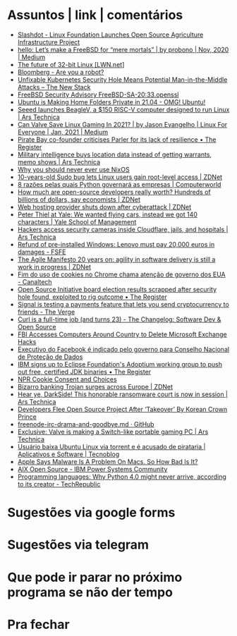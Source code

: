 Assuntos | link | comentários
=============================
* [Slashdot - Linux Foundation Launches Open Source Agriculture Infrastructure Project](https://m.slashdot.org/story/385210)
* [hello: Let’s make a FreeBSD for “mere mortals” | by probono | Nov, 2020 | Medium](https://medium.com/@probonopd/hello-lets-make-a-freebsd-for-mere-mortals-41b8f93ba075)
* [The future of 32-bit Linux &#91;LWN.net&#93;](https://lwn.net/SubscriberLink/838807/9b293f03c03ef0c5/)
* [Bloomberg - Are you a robot?](https://www.bloomberg.com/news/articles/2020-12-08/amazon-amex-to-fund-software-developers-in-new-github-program)
* [Unfixable Kubernetes Security Hole Means Potential Man-in-the-Middle Attacks – The New Stack](https://thenewstack.io/unfixable-kubernetes-security-hole-means-potential-man-in-the-middle-attacks/)
* [ FreeBSD Security Advisory FreeBSD-SA-20:33.openssl](https://lists.freebsd.org/pipermail/freebsd-security/2020-December/010300.html)
* [Ubuntu is Making Home Folders Private in 21.04 - OMG! Ubuntu!](https://www.omgubuntu.co.uk/2021/01/private-home-directory-in-ubuntu-21-04)
* [Seeed launches BeagleV, a $150 RISC-V computer designed to run Linux | Ars Technica](https://arstechnica.com/gadgets/2021/01/seeed-and-beagleboard-team-up-to-provide-a-new-risc-v-based-linux-pc/)
* [Can Valve Save Linux Gaming In 2021? | by Jason Evangelho | Linux For Everyone | Jan, 2021 | Medium](https://medium.com/linuxforeveryone/can-valve-save-linux-gaming-in-2021-e55e03e4ec15)
* [Pirate Bay co-founder criticises Parler for its lack of resilience • The Register](https://www.theregister.com/2021/01/14/pirate_bay_cofounder_criticises_parler/)
* [Military intelligence buys location data instead of getting warrants, memo shows | Ars Technica](https://arstechnica.com/tech-policy/2021/01/military-intelligence-buys-location-data-instead-of-getting-warrants-memo-shows/)
* [Why you should never ever use NixOS](https://hands-on.cloud/why-you-should-never-ever-use-nixos/)
* [10-years-old Sudo bug lets Linux users gain root-level access | ZDNet](https://www.zdnet.com/google-amp/article/10-years-old-sudo-bug-lets-linux-users-gain-root-level-access/)
* [8 razões pelas quais Python governará as empresas | Computerworld](https://computerworld.com.br/negocios/8-razoes-pelas-quais-python-governara-as-empresas/)
* [How much are open-source developers really worth? Hundreds of billions of dollars, say economists | ZDNet](https://www.zdnet.com/article/how-much-are-open-source-developers-really-worth-hundreds-of-billions-of-dollars-say-economists/)
* [Web hosting provider shuts down after cyberattack | ZDNet](https://www.zdnet.com/article/web-hosting-provider-shuts-down-after-cyber-attack/)
* [Peter Thiel at Yale: We wanted flying cars, instead we got 140 characters | Yale School of Management](https://som.yale.edu/blog/peter-thiel-at-yale-we-wanted-flying-cars-instead-we-got-140-characters)
* [Hackers access security cameras inside Cloudflare, jails, and hospitals | Ars Technica](https://arstechnica.com/information-technology/2021/03/hackers-access-security-cameras-inside-cloudflare-jails-and-hospitals/)
* [Refund of pre-installed Windows: Lenovo must pay 20,000 euros in damages - FSFE](https://fsfe.org/news/2021/news-20210302-01.html)
* [The Agile Manifesto 20 years on: agility in software delivery is still a work in progress | ZDNet](https://www.zdnet.com/article/the-agile-manifesto-20-years-on-agility-in-software-delivery-is-still-a-work-in-progress/?ftag=COS-05-10aaa0g&taid=604ddb23d52b5600013a6395&utm_campaign=trueAnthem%3A+Trending+Content&utm_medium=trueAnthem&utm_source=twitter)
* [Fim do uso de cookies no Chrome chama atenção de governo dos EUA - Canaltech](https://canaltech.com.br/publicidade/fim-do-uso-de-cookies-chrome-chama-atencao-de-governo-dos-eua-180875/)
* [Open Source Initiative board election results scrapped after security hole found, exploited to rig outcome • The Register](https://www.theregister.com/2021/03/22/osi_vote_vulnerability/)
* [Signal is testing a payments feature that lets you send cryptocurrency to friends - The Verge](https://www.theverge.com/2021/4/6/22370213/signal-payments-cryptocurrency-crypto-mobilecoin-wallet-mob-beta-feature)
* [Curl is a full-time job &#40;and turns 23&#41; - The Changelog: Software Dev & Open Source](https://pca.st/episode/cb458711-c00c-4aaa-9a54-6ed121cb5518)
* [FBI Accesses Computers Around Country to Delete Microsoft Exchange Hacks](https://www.vice.com/en/article/y3dmjg/fbi-removes-web-shells-microsoft-exchange)
* [Executivo do Facebook é indicado pelo governo para Conselho Nacional de Proteção de Dados](https://theintercept.com/2021/04/14/executivo-do-facebook-e-indicado-pelo-governo-para-conselho-nacional-de-protecao-de-dados-2/)
* [IBM signs up to Eclipse Foundation's Adoptium working group to push out free, certified JDK binaries • The Register](https://www.theregister.com/2021/04/15/ibm_java_binaries/)
* [NPR Cookie Consent and Choices](https://www.npr.org/2021/05/18/997549334/you-cant-just-concede-how-one-expert-explains-negotiating-with-cybercriminals?t=1621675151332)
* [Bizarro banking Trojan surges across Europe | ZDNet](https://www.zdnet.com/article/bizarro-banking-trojan-surges-across-europe/)
* [Hear ye, DarkSide! This honorable ransomware court is now in session | Ars Technica](https://arstechnica.com/gadgets/2021/05/darkside-ransomware-makers-accused-of-skipping-town-without-paying-affiliates/)
* [Developers Flee Open Source Project After ‘Takeover’ By Korean Crown Prince](https://www.vice.com/en/article/m7ev8y/freenode-open-source-korea-crown-prince-takeover)
* [freenode-irc-drama-and-goodbye.md · GitHub](https://gist.github.com/prawnsalad/4ca20da6c2295ddb06c1646791c61953)
* [Exclusive: Valve is making a Switch-like portable gaming PC | Ars Technica](https://arstechnica.com/gaming/2021/05/exclusive-valve-is-making-a-switch-like-portable-gaming-pc/)
* [Usuário baixa Ubuntu Linux via torrent e é acusado de pirataria | Aplicativos e Software | Tecnoblog](https://tecnoblog.net/445801/usuario-baixa-ubuntu-linux-via-torrent-e-e-acusado-de-pirataria/)
* [Apple Says Malware Is A Problem On Macs. So How Bad Is It?](https://www.forbes.com/sites/dwightsilverman/2021/05/27/apple-says-malware-is-a-problem-on-macs-so-bad-is-it/)
* [
	AIX Open Source - IBM Power Systems Community
](https://community.ibm.com/community/user/power/blogs/sangamesh-mallayya1/2021/05/28/dnf-is-now-available-on-aix-toolbox)
* [Programming languages: Why Python 4.0 might never arrive, according to its creator - TechRepublic](https://www.techrepublic.com/article/programming-languages-why-python-4-0-will-probably-never-arrive-according-to-its-creator/)


Sugestões via google forms
==========================

Sugestões via telegram
======================

Que pode ir parar no próximo programa se não der tempo
=======================================================

Pra fechar
==========


